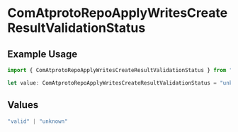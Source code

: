 # ComAtprotoRepoApplyWritesCreateResultValidationStatus

## Example Usage

```typescript
import { ComAtprotoRepoApplyWritesCreateResultValidationStatus } from "@speakeasy-api/bluesky/models/components";

let value: ComAtprotoRepoApplyWritesCreateResultValidationStatus = "unknown";
```

## Values

```typescript
"valid" | "unknown"
```